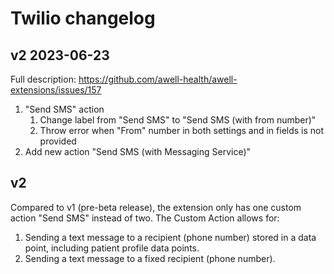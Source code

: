 # Twilio changelog

## v2 2023-06-23

Full description: https://github.com/awell-health/awell-extensions/issues/157

1. "Send SMS" action
   1. Change label from "Send SMS" to "Send SMS (with from number)"
   2. Throw error when "From" number in both settings and in fields is not provided
2. Add new action "Send SMS (with Messaging Service)"

## v2

Compared to v1 (pre-beta release), the extension only has one custom action "Send SMS" instead of two. The Custom Action allows for:

1. Sending a text message to a recipient (phone number) stored in a data point, including patient profile data points.
2. Sending a text message to a fixed recipient (phone number).
